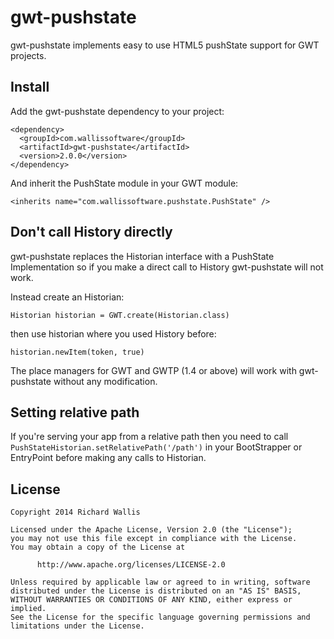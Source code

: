 # gwt-pushstate

gwt-pushstate implements easy to use HTML5 pushState support for GWT projects.

## Install

Add the gwt-pushstate dependency to your project:

    <dependency>
      <groupId>com.wallissoftware</groupId>
      <artifactId>gwt-pushstate</artifactId>
      <version>2.0.0</version>
    </dependency>

And inherit the PushState module in your GWT module:

    <inherits name="com.wallissoftware.pushstate.PushState" />


## Don't call History directly

gwt-pushstate replaces the Historian interface with a PushState Implementation so if you make a direct call to History gwt-pushstate will not work.

Instead create an Historian:

`Historian historian = GWT.create(Historian.class)`

then use historian where you used History before:

`historian.newItem(token, true)`

The place managers for GWT and GWTP (1.4 or above) will work with gwt-pushstate without any modification.

## Setting relative path

If you're serving your app from a relative path then you need to call `PushStateHistorian.setRelativePath('/path')` in your BootStrapper or EntryPoint before making any calls to Historian.

## License

    Copyright 2014 Richard Wallis
    
    Licensed under the Apache License, Version 2.0 (the "License");
    you may not use this file except in compliance with the License.
    You may obtain a copy of the License at
    
          http://www.apache.org/licenses/LICENSE-2.0
    
    Unless required by applicable law or agreed to in writing, software
    distributed under the License is distributed on an "AS IS" BASIS,
    WITHOUT WARRANTIES OR CONDITIONS OF ANY KIND, either express or implied.
    See the License for the specific language governing permissions and
    limitations under the License.
